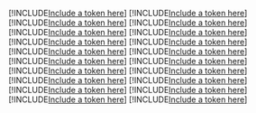[!INCLUDE[Include a token here](refs1527587571838/r1.md)]
[!INCLUDE[Include a token here](refs1527587571838/r2.md)]
[!INCLUDE[Include a token here](refs1527587571838/r3.md)]
[!INCLUDE[Include a token here](refs1527587571838/r4.md)]
[!INCLUDE[Include a token here](refs1527587571838/r5.md)]
[!INCLUDE[Include a token here](refs1527587571838/r6.md)]
[!INCLUDE[Include a token here](refs1527587571838/r7.md)]
[!INCLUDE[Include a token here](refs1527587571838/r8.md)]
[!INCLUDE[Include a token here](refs1527587571838/r9.md)]
[!INCLUDE[Include a token here](refs1527587571838/r10.md)]
[!INCLUDE[Include a token here](refs1527587571838/r11.md)]
[!INCLUDE[Include a token here](refs1527587571838/r12.md)]
[!INCLUDE[Include a token here](refs1527587571838/r13.md)]
[!INCLUDE[Include a token here](refs1527587571838/r14.md)]
[!INCLUDE[Include a token here](refs1527587571838/r15.md)]
[!INCLUDE[Include a token here](refs1527587571838/r16.md)]
[!INCLUDE[Include a token here](refs1527587571838/r17.md)]
[!INCLUDE[Include a token here](refs1527587571838/r18.md)]
[!INCLUDE[Include a token here](refs1527587571838/r19.md)]
[!INCLUDE[Include a token here](refs1527587571838/r20.md)]